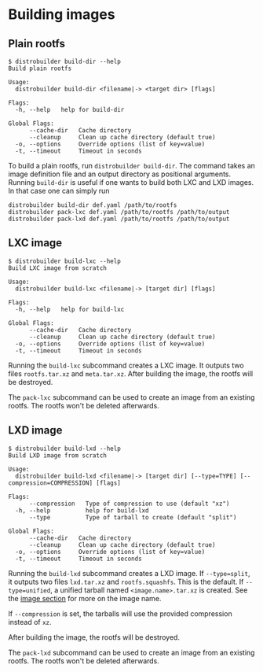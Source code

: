 # Building images

## Plain rootfs

```shell
$ distrobuilder build-dir --help
Build plain rootfs

Usage:
  distrobuilder build-dir <filename|-> <target dir> [flags]

Flags:
  -h, --help   help for build-dir

Global Flags:
      --cache-dir   Cache directory
      --cleanup     Clean up cache directory (default true)
  -o, --options     Override options (list of key=value)
  -t, --timeout     Timeout in seconds
```

To build a plain rootfs, run `distrobuilder build-dir`.
The command takes an image definition file and an output directory as positional arguments.
Running `build-dir` is useful if one wants to build both LXC and LXD images.
In that case one can simply run

```shell
distrobuilder build-dir def.yaml /path/to/rootfs
distrobuilder pack-lxc def.yaml /path/to/rootfs /path/to/output
distrobuilder pack-lxd def.yaml /path/to/rootfs /path/to/output
```

## LXC image

```shell
$ distrobuilder build-lxc --help
Build LXC image from scratch

Usage:
  distrobuilder build-lxc <filename|-> [target dir] [flags]

Flags:
  -h, --help   help for build-lxc

Global Flags:
      --cache-dir   Cache directory
      --cleanup     Clean up cache directory (default true)
  -o, --options     Override options (list of key=value)
  -t, --timeout     Timeout in seconds
```

Running the `build-lxc` subcommand creates a LXC image.
It outputs two files `rootfs.tar.xz` and `meta.tar.xz`.
After building the image, the rootfs will be destroyed.

The `pack-lxc` subcommand can be used to create an image from an existing rootfs.
The rootfs won't be deleted afterwards.

## LXD image

```shell
$ distrobuilder build-lxd --help
Build LXD image from scratch

Usage:
  distrobuilder build-lxd <filename|-> [target dir] [--type=TYPE] [--compression=COMPRESSION] [flags]

Flags:
      --compression   Type of compression to use (default "xz")
  -h, --help          help for build-lxd
      --type          Type of tarball to create (default "split")

Global Flags:
      --cache-dir   Cache directory
      --cleanup     Clean up cache directory (default true)
  -o, --options     Override options (list of key=value)
  -t, --timeout     Timeout in seconds
```

Running the `build-lxd` subcommand creates a LXD image.
If `--type=split`, it outputs two files `lxd.tar.xz` and `rootfs.squashfs`.
This is the default.
If `--type=unified`, a unified tarball named `<image.name>.tar.xz` is created.
See the [image section](image.md) for more on the image name.

If `--compression` is set, the tarballs will use the provided compression instead of `xz`.

After building the image, the rootfs will be destroyed.

The `pack-lxd` subcommand can be used to create an image from an existing rootfs.
The rootfs won't be deleted afterwards.
